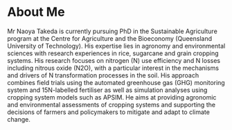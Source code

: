 # About Me

Mr Naoya Takeda is currently pursuing PhD in the Sustainable Agriculture program at the Centre for Agriculture and the Bioeconomy (Queensland University of Technology). His expertise lies in agronomy and environmental sciences with research experiences in rice, sugarcane and grain cropping systems. His research focuses on nitrogen (N) use efficiency and N losses including nitrous oxide (N2O), with a particular interest in the mechanisms and drivers of N transformation processes in the soil. His approach combines field trials using the automated greenhouse gas (GHG) monitoring system and 15N-labelled fertiliser as well as simulation analyses using cropping system models such as APSIM. He aims at providing agronomic and environmental assessments of cropping systems and supporting the decisions of farmers and policymakers to mitigate and adapt to climate change. 
